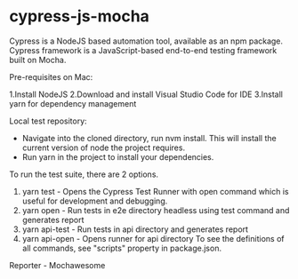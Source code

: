 # cypress-js-mocha

Cypress is a NodeJS based automation tool, available as an npm package.
Cypress framework is a JavaScript-based end-to-end testing framework built on Mocha.

Pre-requisites on Mac:

1.Install NodeJS
2.Download and install Visual Studio Code for IDE
3.Install yarn for dependency management

Local test repository:

* Navigate into the cloned directory, run nvm install. This will install the current version of node the project requires.
* Run yarn in the project to install your dependencies.

To run the test suite, there are 2 options.

1. yarn test - Opens the Cypress Test Runner with open command which is useful for development and debugging.
2. yarn open - Run tests in e2e directory headless using test command and generates report
3. yarn api-test - Run tests in api directory and generates report
3. yarn api-open - Opens runner for api directory
To see the definitions of all commands, see "scripts" property in package.json.

Reporter - Mochawesome
